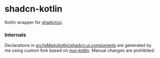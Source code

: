 # shadcn-kotlin

Kotlin wrapper for [shadcn/ui](https://ui.shadcn.com/).

### Internals

Declarations in [src/jsMain/kotlin/shadcn.ui.components](./src/jsMain/kotlin/shadcn/ui/components) are generated by me using custom fork based on [mui-kotlin](https://github.com/karakum-team/mui-kotlin). Manual changes are prohibited.</br>